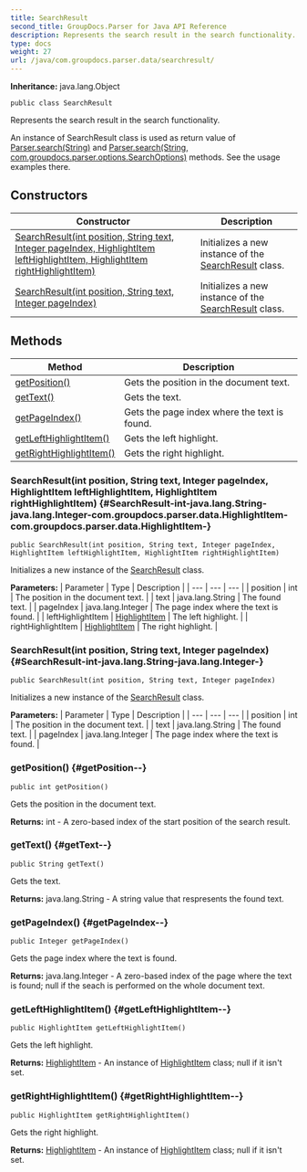 ```yaml
---
title: SearchResult
second_title: GroupDocs.Parser for Java API Reference
description: Represents the search result in the search functionality.
type: docs
weight: 27
url: /java/com.groupdocs.parser.data/searchresult/
---
```

**Inheritance:**
java.lang.Object
```
public class SearchResult
```

Represents the search result in the search functionality.

An instance of SearchResult class is used as return value of [Parser.search(String)](../../com.groupdocs.parser/parser\#search-String-) and [Parser.search(String, com.groupdocs.parser.options.SearchOptions)](../../com.groupdocs.parser/parser\#search-String--com.groupdocs.parser.options.SearchOptions-) methods. See the usage examples there.
## Constructors

| Constructor | Description |
| --- | --- |
| [SearchResult(int position, String text, Integer pageIndex, HighlightItem leftHighlightItem, HighlightItem rightHighlightItem)](#SearchResult-int-java.lang.String-java.lang.Integer-com.groupdocs.parser.data.HighlightItem-com.groupdocs.parser.data.HighlightItem-) | Initializes a new instance of the [SearchResult](../../com.groupdocs.parser.data/searchresult) class. |
| [SearchResult(int position, String text, Integer pageIndex)](#SearchResult-int-java.lang.String-java.lang.Integer-) | Initializes a new instance of the [SearchResult](../../com.groupdocs.parser.data/searchresult) class. |
## Methods

| Method | Description |
| --- | --- |
| [getPosition()](#getPosition--) | Gets the position in the document text. |
| [getText()](#getText--) | Gets the text. |
| [getPageIndex()](#getPageIndex--) | Gets the page index where the text is found. |
| [getLeftHighlightItem()](#getLeftHighlightItem--) | Gets the left highlight. |
| [getRightHighlightItem()](#getRightHighlightItem--) | Gets the right highlight. |
### SearchResult(int position, String text, Integer pageIndex, HighlightItem leftHighlightItem, HighlightItem rightHighlightItem) {#SearchResult-int-java.lang.String-java.lang.Integer-com.groupdocs.parser.data.HighlightItem-com.groupdocs.parser.data.HighlightItem-}
```
public SearchResult(int position, String text, Integer pageIndex, HighlightItem leftHighlightItem, HighlightItem rightHighlightItem)
```


Initializes a new instance of the [SearchResult](../../com.groupdocs.parser.data/searchresult) class.

**Parameters:**
| Parameter | Type | Description |
| --- | --- | --- |
| position | int | The position in the document text. |
| text | java.lang.String | The found text. |
| pageIndex | java.lang.Integer | The page index where the text is found. |
| leftHighlightItem | [HighlightItem](../../com.groupdocs.parser.data/highlightitem) | The left highlight. |
| rightHighlightItem | [HighlightItem](../../com.groupdocs.parser.data/highlightitem) | The right highlight. |

### SearchResult(int position, String text, Integer pageIndex) {#SearchResult-int-java.lang.String-java.lang.Integer-}
```
public SearchResult(int position, String text, Integer pageIndex)
```


Initializes a new instance of the [SearchResult](../../com.groupdocs.parser.data/searchresult) class.

**Parameters:**
| Parameter | Type | Description |
| --- | --- | --- |
| position | int | The position in the document text. |
| text | java.lang.String | The found text. |
| pageIndex | java.lang.Integer | The page index where the text is found. |

### getPosition() {#getPosition--}
```
public int getPosition()
```


Gets the position in the document text.

**Returns:**
int - A zero-based index of the start position of the search result.
### getText() {#getText--}
```
public String getText()
```


Gets the text.

**Returns:**
java.lang.String - A string value that respresents the found text.
### getPageIndex() {#getPageIndex--}
```
public Integer getPageIndex()
```


Gets the page index where the text is found.

**Returns:**
java.lang.Integer - A zero-based index of the page where the text is found;  null  if the seach is performed on the whole document text.
### getLeftHighlightItem() {#getLeftHighlightItem--}
```
public HighlightItem getLeftHighlightItem()
```


Gets the left highlight.

**Returns:**
[HighlightItem](../../com.groupdocs.parser.data/highlightitem) - An instance of [HighlightItem](../../com.groupdocs.parser.data/highlightitem) class;  null  if it isn't set.
### getRightHighlightItem() {#getRightHighlightItem--}
```
public HighlightItem getRightHighlightItem()
```


Gets the right highlight.

**Returns:**
[HighlightItem](../../com.groupdocs.parser.data/highlightitem) - An instance of [HighlightItem](../../com.groupdocs.parser.data/highlightitem) class;  null  if it isn't set.

